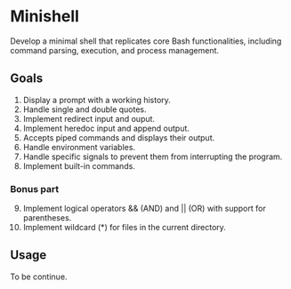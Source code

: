 # Minishell

Develop a minimal shell that replicates core Bash functionalities, including command parsing, execution, and process management.

## Goals
1. Display a prompt with a working history.
2. Handle single and double quotes.
3. Implement redirect input and ouput.
4. Implement heredoc input and append output.
5. Accepts piped commands and displays their output.
6. Handle environment variables.
7. Handle specific signals to prevent them from interrupting the program.
8. Implement built-in commands.
### Bonus part
9. Implement logical operators && (AND) and || (OR) with support for parentheses.
10. Implement wildcard (*) for files in the current directory.

## Usage
To be continue.
